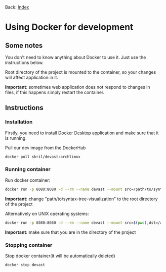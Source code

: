 Back: [Index](Index.md)

# Using Docker for development

## Some notes

You don't need to know anything about Docker to use it. Just use the instructions below.

Root directory of the project is mounted to the container, so your changes will affect application in it.

**Important:** sometimes web application does not respond to changes in files, if this happens simply restart the container.

## Instructions

### Installation

Firstly, you need to install [Docker Desktop](https://www.docker.com/products/docker-desktop/) application and make sure that it is running.

Pull our dev image from the DockerHub
```sh
docker pull skril/devast:archlinux
```

### Running container

Run docker container:
```sh
docker run -p 8080:8080 -d --rm --name devast --mount src=/path/to/syntax-tree-visualization,dst=/app,type=bind skril/devast:archlinux
```

**Important:** change "path/to/syntax-tree-visualization" to the root directory of the project

Alternatively on UNIX operating systems:

```sh
docker run -p 8080:8080 -d --rm --name devast --mount src=$(pwd),dst=/app,type=bind skril/devast:archlinux
```

**Important:** make sure that you are in the directory of the project

### Stopping container

Stop docker container(it will be automatically deleted)
```sh
docker stop devast
```
